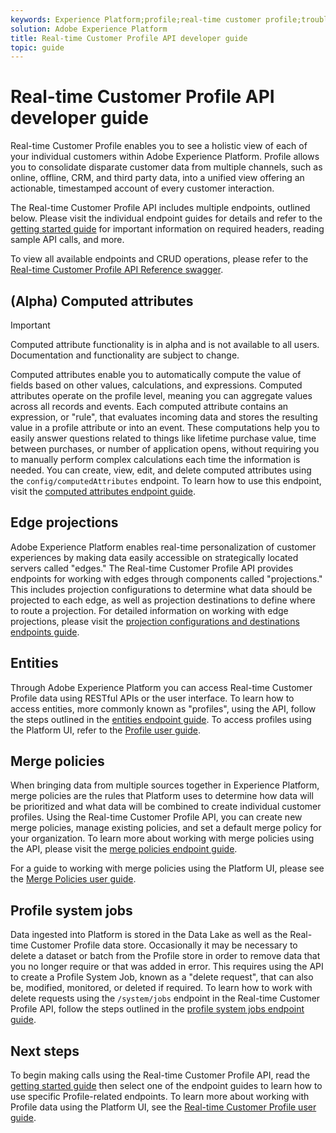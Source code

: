 ```yaml
---
keywords: Experience Platform;profile;real-time customer profile;troubleshooting;API
solution: Adobe Experience Platform
title: Real-time Customer Profile API developer guide
topic: guide
---
```


# Real-time Customer Profile API developer guide

Real-time Customer Profile enables you to see a holistic view of each of your individual customers within Adobe Experience Platform. Profile allows you to consolidate disparate customer data from multiple channels, such as online, offline, CRM, and third party data, into a unified view offering an actionable, timestamped account of every customer interaction.

The Real-time Customer Profile API includes multiple endpoints, outlined below. Please visit the individual endpoint guides for details and refer to the [getting started guide](getting-started.md) for important information on required headers, reading sample API calls, and more.

To view all available endpoints and CRUD operations, please refer to the [Real-time Customer Profile API Reference swagger](https://www.adobe.io/apis/experienceplatform/home/api-reference.html#!acpdr/swagger-specs/real-time-customer-profile.yaml).

## (Alpha) Computed attributes

>[!IMPORTANT] 
>Computed attribute functionality is in alpha and is not available to all users. Documentation and functionality are subject to change.

Computed attributes enable you to automatically compute the value of fields based on other values, calculations, and expressions. Computed attributes operate on the profile level, meaning you can aggregate values across all records and events. Each computed attribute contains an expression, or "rule", that evaluates incoming data and stores the resulting value in a profile attribute or into an event. These computations help you to easily answer questions related to things like lifetime purchase value, time between purchases, or number of application opens, without requiring you to manually perform complex calculations each time the information is needed. You can create, view, edit, and delete computed attributes using the `config/computedAttributes` endpoint. To learn how to use this endpoint, visit the [computed attributes endpoint guide](computed-attributes.md).

## Edge projections

Adobe Experience Platform enables real-time personalization of customer experiences by making data easily accessible on strategically located servers called "edges." The Real-time Customer Profile API provides endpoints for working with edges through components called "projections." This includes projection configurations to determine what data should be projected to each edge, as well as projection destinations to define where to route a projection. For detailed information on working with edge projections, please visit the [projection configurations and destinations endpoints guide](edge-projections.md).

## Entities

Through Adobe Experience Platform you can access Real-time Customer Profile data using RESTful APIs or the user interface. To learn how to access entities, more commonly known as "profiles", using the API, follow the steps outlined in the [entities endpoint guide](entities.md). To access profiles using the Platform UI, refer to the [Profile user guide](../ui/user-guide.md).

## Merge policies

When bringing data from multiple sources together in Experience Platform, merge policies are the rules that Platform uses to determine how data will be prioritized and what data will be combined to create individual customer profiles. Using the Real-time Customer Profile API, you can create new merge policies, manage existing policies, and set a default merge policy for your organization. To learn more about working with merge policies using the API, please visit the [merge policies endpoint guide](merge-policies.md). 

For a guide to working with merge policies using the Platform UI, please see the [Merge Policies user guide](../ui/merge-policies.md).

## Profile system jobs

Data ingested into Platform is stored in the Data Lake as well as the Real-time Customer Profile data store. Occasionally it may be necessary to delete a dataset or batch from the Profile store in order to remove data that you no longer require or that was added in error. This requires using the API to create a Profile System Job, known as a "delete request", that can also be, modified, monitored, or deleted if required. To learn how to work with delete requests using the `/system/jobs` endpoint in the Real-time Customer Profile API, follow the steps outlined in the [profile system jobs endpoint guide](profile-system-jobs.md).

## Next steps

To begin making calls using the Real-time Customer Profile API, read the [getting started guide](getting-started.md) then select one of the endpoint guides to learn how to use specific Profile-related endpoints. To learn more about working with Profile data using the Platform UI, see the [Real-time Customer Profile user guide](../ui/user-guide.md).